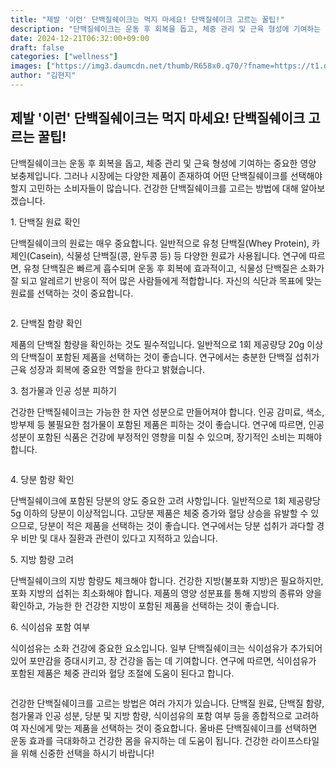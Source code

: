 ```yaml
---
title: "제발 '이런' 단백질쉐이크는 먹지 마세요! 단백질쉐이크 고르는 꿀팁!"
description: "단백질쉐이크는 운동 후 회복을 돕고, 체중 관리 및 근육 형성에 기여하는 중요한 영양 보충제입니다. 그러나 시장에는 다양한 제품이 존재하여 어떤 단백질쉐이크를 선택해야 할지 고민하는 소비자들이 많습니다. 건강한 단백질쉐이크를 고르는 방법에 대해 알아보겠습니다."
date: 2024-12-21T06:32:00+09:00
draft: false
categories: ["wellness"]
images: ["https://img3.daumcdn.net/thumb/R658x0.q70/?fname=https://t1.daumcdn.net/news/202412/04/happiness/20241204110002485bdsm.webp", "https://img1.daumcdn.net/thumb/R658x0.q70/?fname=https://t1.daumcdn.net/news/202412/04/happiness/20241204110002648vdbj.webp", "https://img1.daumcdn.net/thumb/R658x0.q70/?fname=https://t1.daumcdn.net/news/202412/04/happiness/20241204110002811oaet.webp"]
author: "김현지"
---
```


<h2 >제발 '이런' 단백질쉐이크는 먹지 마세요! 단백질쉐이크 고르는 꿀팁!</h2> <p>단백질쉐이크는 운동 후 회복을 돕고, 체중 관리 및 근육 형성에 기여하는 중요한 영양 보충제입니다. 그러나 시장에는 다양한 제품이 존재하여 어떤 단백질쉐이크를 선택해야 할지 고민하는 소비자들이 많습니다. 건강한 단백질쉐이크를 고르는 방법에 대해 알아보겠습니다.</p> <p>1. 단백질 원료 확인</p> <p>단백질쉐이크의 원료는 매우 중요합니다. 일반적으로 유청 단백질(Whey Protein), 카제인(Casein), 식물성 단백질(콩, 완두콩 등) 등 다양한 원료가 사용됩니다. 연구에 따르면, 유청 단백질은 빠르게 흡수되며 운동 후 회복에 효과적이고, 식물성 단백질은 소화가 잘 되고 알레르기 반응이 적어 많은 사람들에게 적합합니다. 자신의 식단과 목표에 맞는 원료를 선택하는 것이 중요합니다.</p> <figure ><img src="https://img3.daumcdn.net/thumb/R658x0.q70/?fname=https://t1.daumcdn.net/news/202412/04/happiness/20241204110002485bdsm.webp" alt=""/></figure> <p>2. 단백질 함량 확인</p> <p>제품의 단백질 함량을 확인하는 것도 필수적입니다. 일반적으로 1회 제공량당 20g 이상의 단백질이 포함된 제품을 선택하는 것이 좋습니다. 연구에서는 충분한 단백질 섭취가 근육 성장과 회복에 중요한 역할을 한다고 밝혔습니다.</p> <p>3. 첨가물과 인공 성분 피하기</p> <p>건강한 단백질쉐이크는 가능한 한 자연 성분으로 만들어져야 합니다. 인공 감미료, 색소, 방부제 등 불필요한 첨가물이 포함된 제품은 피하는 것이 좋습니다. 연구에 따르면, 인공 성분이 포함된 식품은 건강에 부정적인 영향을 미칠 수 있으며, 장기적인 소비는 피해야 합니다.</p> <figure ><img src="https://img1.daumcdn.net/thumb/R658x0.q70/?fname=https://t1.daumcdn.net/news/202412/04/happiness/20241204110002648vdbj.webp" alt=""/></figure> <p>4. 당분 함량 확인</p> <p>단백질쉐이크에 포함된 당분의 양도 중요한 고려 사항입니다. 일반적으로 1회 제공량당 5g 이하의 당분이 이상적입니다. 고당분 제품은 체중 증가와 혈당 상승을 유발할 수 있으므로, 당분이 적은 제품을 선택하는 것이 좋습니다. 연구에서는 당분 섭취가 과다할 경우 비만 및 대사 질환과 관련이 있다고 지적하고 있습니다.</p> <p>5. 지방 함량 고려</p> <p>단백질쉐이크의 지방 함량도 체크해야 합니다. 건강한 지방(불포화 지방)은 필요하지만, 포화 지방의 섭취는 최소화해야 합니다. 제품의 영양 성분표를 통해 지방의 종류와 양을 확인하고, 가능한 한 건강한 지방이 포함된 제품을 선택하는 것이 좋습니다.</p> <p>6. 식이섬유 포함 여부</p> <p>식이섬유는 소화 건강에 중요한 요소입니다. 일부 단백질쉐이크는 식이섬유가 추가되어 있어 포만감을 증대시키고, 장 건강을 돕는 데 기여합니다. 연구에 따르면, 식이섬유가 포함된 제품은 체중 관리와 혈당 조절에 도움이 된다고 합니다.</p> <figure ><img src="https://img1.daumcdn.net/thumb/R658x0.q70/?fname=https://t1.daumcdn.net/news/202412/04/happiness/20241204110002811oaet.webp" alt=""/></figure> <p>건강한 단백질쉐이크를 고르는 방법은 여러 가지가 있습니다. 단백질 원료, 단백질 함량, 첨가물과 인공 성분, 당분 및 지방 함량, 식이섬유의 포함 여부 등을 종합적으로 고려하여 자신에게 맞는 제품을 선택하는 것이 중요합니다. 올바른 단백질쉐이크를 선택하면 운동 효과를 극대화하고 건강한 몸을 유지하는 데 도움이 됩니다. 건강한 라이프스타일을 위해 신중한 선택을 하시기 바랍니다!</p>